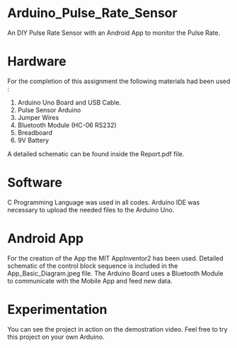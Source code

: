 # Arduino_Pulse_Rate_Sensor

An DIY Pulse Rate Sensor with an Android App to monitor the Pulse Rate.

# Hardware

For the completion of this assignment the following materials had been used : 

1. Arduino Uno Board and USB Cable.
2. Pulse Sensor Arduino
3. Jumper Wires
4. Bluetooth Module (HC-06 RS232)
5. Breadboard
6. 9V Battery

A detailed schematic can be found inside the Report.pdf file.

# Software

C Programming Language was used in all codes. Arduino IDE was necessary to upload the needed files to the Arduino Uno.

# Android App

For the creation of the App the MIT AppInventor2 has been used. Detailed schematic of the control block sequence is included in the App_Basic_Diagram.jpeg file. The Arduino Board uses a Bluetooth Module to communicate with the Mobile App and feed new data.

# Experimentation

You can see the project in action on the demostration video. Feel free to try this project on your own Arduino. 
